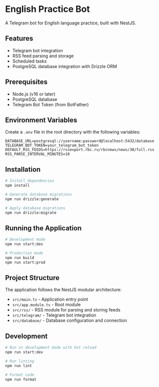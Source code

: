 # English Practice Bot

A Telegram bot for English language practice, built with NestJS.

## Features

- Telegram bot integration
- RSS feed parsing and storage
- Scheduled tasks
- PostgreSQL database integration with Drizzle ORM

## Prerequisites

- Node.js (v16 or later)
- PostgreSQL database
- Telegram Bot Token (from BotFather)

## Environment Variables

Create a `.env` file in the root directory with the following variables:

```
DATABASE_URL=postgresql://username:password@localhost:5432/database
TELEGRAM_BOT_TOKEN=your_telegram_bot_token
DEFAULT_RSS_FEEDS=https://rssexport.rbc.ru/rbcnews/news/30/full.rss
RSS_PARSE_INTERVAL_MINUTES=10
```

## Installation

```bash
# Install dependencies
npm install

# Generate database migrations
npm run drizzle:generate

# Apply database migrations
npm run drizzle:migrate
```

## Running the Application

```bash
# Development mode
npm run start:dev

# Production mode
npm run build
npm run start:prod
```

## Project Structure

The application follows the NestJS modular architecture:

- `src/main.ts` - Application entry point
- `src/app.module.ts` - Root module
- `src/rss/` - RSS module for parsing and storing feeds
- `src/telegram/` - Telegram bot integration
- `src/database/` - Database configuration and connection

## Development

```bash
# Run in development mode with hot reload
npm run start:dev

# Run linting
npm run lint

# Format code
npm run format
```